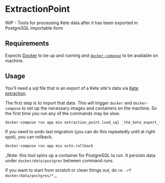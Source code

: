 # ExtractionPoint

WIP - Tools for processing Kete data after it has been exported in
PostgreSQL importable form

## Requirements

Expects [Docker](https://www.docker.com) to be up and running and
[`docker-compose`](https://docs.docker.com/compose/) to be available
on machine.

## Usage

You'll need a sql file that is an export of a Kete site's data via
[Kete extraction](https://github.com/walter/kete_extraction).

The first step is to import that data. This will trigger `docker` and
`docker-compose` to set up the necessary images and containers on the
machine. So the first time you run any of the commands may be slow.

```sh
docker-compose run app mix extraction_point.load_sql _the_kete_export_file.sql_
```

If you need to undo last migration (you can do this repeatedly until
at right spot), you can rollback.

```sh
docker-compose run app mix ecto.rollback
```

_Note: this tool spins up a container for PostgreSQL to run. It
persists data under `docker/data/postgres` between command runs.

If you want to start from scratch or clean things out, do
`rm -rf docker/data/postgres/*`._
